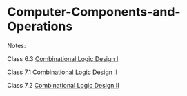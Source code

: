 # Computer-Components-and-Operations


Notes:

Class 6.3 [Combinational Logic Design I](Lecture-Notes/ECSE-2610-Lecture-6.3-Combinational-Logic-Design-I_Notes.pdf)

Class 7.1 [Combinational Logic Design II](Lecture-Notes/ECSE-2610-Lecture-7.1-Combinational-Logic-Design-II_Notes.pdf)

Class 7.2 [Combinational Logic Design II](Lecture-Notes/ECSE-2610-Lecture-7.2-Combinational-Logic-Design-II_Notes.pdf)

